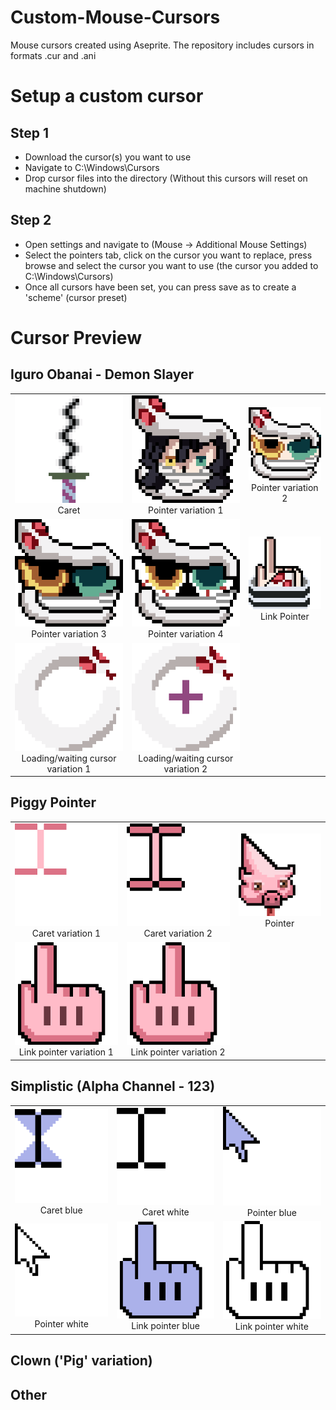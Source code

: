 # Custom-Mouse-Cursors
Mouse cursors created using Aseprite. The repository includes cursors in formats .cur and .ani

# Setup a custom cursor

## Step 1
- Download the cursor(s) you want to use
- Navigate to C:\Windows\Cursors
- Drop cursor files into the directory
(Without this cursors will reset on machine shutdown)

## Step 2
- Open settings and navigate to (Mouse -> Additional Mouse Settings)
- Select the pointers tab, click on the cursor you want to replace, press browse and select the cursor you want to use (the cursor you added to C:\Windows\Cursors)
- Once all cursors have been set, you can press save as to create a 'scheme' (cursor preset)

# Cursor Preview

## Iguro Obanai - Demon Slayer

| | | |
|:-------------------------:|:-------------------------:|:-------------------------:|
|<img width="360" alt="info" src="./preview_images/caret_iguro.png">  Caret |  <img width="360" alt="info" src="./preview_images/pointer_iguro_ver1.png"> Pointer variation 1 |<img width="360" alt="info" src="./preview_images/pointer_iguro_ver2.png"> Pointer variation 2|
|<img width="360" alt="info" src="./preview_images/pointer_iguro_ver3.png"> Pointer variation 3 |  <img width="360" alt="info" src="./preview_images/pointer_iguro_ver4.png"> Pointer variation 4|<img width="360" alt="info" src="./preview_images/linkpointer_iguro.png"> Link Pointer|
|<img width="360" alt="info" src="./preview_images/loading_iguro.gif"> Loading/waiting cursor variation 1 |  <img width="360" alt="info" src="./preview_images/loading_crosshair_iguro.gif"> Loading/waiting cursor variation 2 |

## Piggy Pointer
| | | |
|:-------------------------:|:-------------------------:|:-------------------------:|
|<img width="360" alt="info" src="./preview_images/caret_pig_v2.png">  Caret variation 1 |  <img width="360" alt="info" src="./preview_images/caret_pig_v3.png"> Caret variation 2 |<img width="360" alt="info" src="./preview_images/pointer_pig.png"> Pointer |
|<img width="360" alt="info" src="./preview_images/linkpointer_pig.png"> Link pointer variation 1 |  <img width="360" alt="info" src="./preview_images/linkpointer_pig_rude.png"> Link pointer variation 2 |

## Simplistic (Alpha Channel - 123)
| | | |
|:-------------------------:|:-------------------------:|:-------------------------:|
|<img width="360" alt="info" src="./preview_images/caret_blue.png">  Caret blue |  <img width="360" alt="info" src="./preview_images/caret_white.png"> Caret white | <img width="360" alt="info" src="./preview_images/pointer_blue.png"> Pointer blue |
| <img width="360" alt="info" src="./preview_images/pointer_white.png"> Pointer white |  <img width="360" alt="info" src="./preview_images/linkpointer_blue.png"> Link pointer blue |  <img width="360" alt="info" src="./preview_images/linkpointer_white.png"> Link pointer white | 

## Clown ('Pig' variation)

## Other
